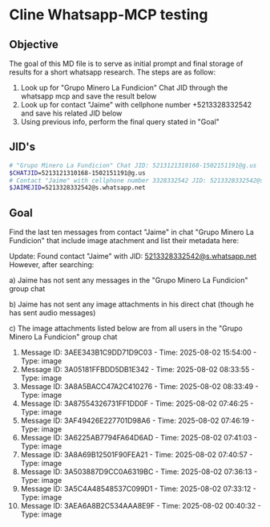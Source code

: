# Cline Whatsapp-MCP testing

## Objective

The goal of this MD file is to serve as initial prompt and final storage of results for a short whatsapp research. The steps are as follow:

1. Look up for "Grupo Minero La Fundicion" Chat JID through the whatsapp mcp and save the result below
2. Look up for contact "Jaime" with cellphone number +5213328332542 and save his related JID below
3. Using previous info, perform the final query stated in "Goal"

## JID's

```bash
# "Grupo Minero La Fundicion" Chat JID: 5213121310168-1502151191@g.us
$CHATJID=5213121310168-1502151191@g.us
# Contact "Jaime" with cellphone number 3328332542 JID: 5213328332542@s.whatsapp.net
$JAIMEJID=5213328332542@s.whatsapp.net
```

## Goal

Find the last ten messages from contact "Jaime" in chat "Grupo Minero La Fundicion" that include image atachment and list their metadata here:

Update: Found contact "Jaime" with JID: <5213328332542@s.whatsapp.net>
However, after searching:

a) Jaime has not sent any messages in the "Grupo Minero La Fundicion" group chat

b) Jaime has not sent any image attachments in his direct chat (though he has sent audio messages)

c) The image attachments listed below are from all users in the "Grupo Minero La Fundicion" group chat

1. Message ID: 3AEE343B1C9DD71D9C03 - Time: 2025-08-02 15:54:00 - Type: image
2. Message ID: 3A05181FFBDD5DB1E342 - Time: 2025-08-02 08:33:55 - Type: image
3. Message ID: 3A8A5BACC47A2C410276 - Time: 2025-08-02 08:33:49 - Type: image
4. Message ID: 3A87554326731FF1DD0F - Time: 2025-08-02 07:46:25 - Type: image
5. Message ID: 3AF49426E227701D98A6 - Time: 2025-08-02 07:46:19 - Type: image
6. Message ID: 3A6225AB7794FA64D6AD - Time: 2025-08-02 07:41:03 - Type: image
7. Message ID: 3A8A69B12501F90FEA21 - Time: 2025-08-02 07:40:57 - Type: image
8. Message ID: 3A503887D9CC0A6319BC - Time: 2025-08-02 07:36:13 - Type: image
9. Message ID: 3A5C4A48548537C099D1 - Time: 2025-08-02 07:33:12 - Type: image
10. Message ID: 3AEA6A8B2C534AAA8E9F - Time: 2025-08-02 00:40:32 - Type: image
